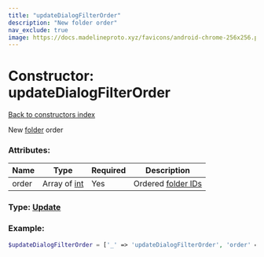 ```yaml
---
title: "updateDialogFilterOrder"
description: "New folder order"
nav_exclude: true
image: https://docs.madelineproto.xyz/favicons/android-chrome-256x256.png
---
```

# Constructor: updateDialogFilterOrder  
[Back to constructors index](/API_docs/constructors/index.md)



New [folder](https://core.telegram.org/api/folders) order

### Attributes:

| Name     |    Type       | Required | Description |
|----------|---------------|----------|-------------|
|order|Array of [int](/API_docs/types/int.md) | Yes|Ordered [folder IDs](https://core.telegram.org/api/folders)|



### Type: [Update](/API_docs/types/Update.md)


### Example:

```php
$updateDialogFilterOrder = ['_' => 'updateDialogFilterOrder', 'order' => [int, int]];
```  
